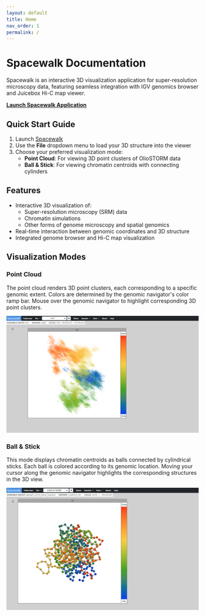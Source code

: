 ```yaml
---
layout: default
title: Home
nav_order: 1
permalink: /
---
```


# Spacewalk Documentation

Spacewalk is an interactive 3D visualization application for super-resolution microscopy data, featuring seamless integration with IGV genomics browser and Juicebox Hi-C map viewer.

 **[Launch Spacewalk Application](https://aidenlab.org/spacewalk/)**

## Quick Start Guide

1. Launch [Spacewalk](https://aidenlab.org/spacewalk/)
2. Use the **File** dropdown menu to load your 3D structure into the viewer
3. Choose your preferred visualization mode:
   - **Point Cloud**: For viewing 3D point clusters of OlioSTORM data
   - **Ball & Stick**: For viewing chromatin centroids with connecting cylinders

## Features

- Interactive 3D visualization of:
  - Super-resolution microscopy (SRM) data
  - Chromatin simulations
  - Other forms of genome microscopy and spatial genomics
- Real-time interaction between genomic coordinates and 3D structure
- Integrated genome browser and Hi-C map visualization

## Visualization Modes

### Point Cloud
The point cloud renders 3D point clusters, each corresponding to a specific genomic extent. Colors are determined by the genomic navigator's color ramp bar. Mouse over the genomic navigator to highlight corresponding 3D point clusters.

![point cloud render style](img/render-style-point-cloud.png)

### Ball & Stick
This mode displays chromatin centroids as balls connected by cylindrical sticks. Each ball is colored according to its genomic location. Moving your cursor along the genomic navigator highlights the corresponding structures in the 3D view.

![ball & stick render style](img/render-style-ball-stick.png)
